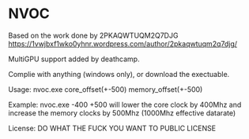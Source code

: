 # NVOC

Based on the work done by 2PKAQWTUQM2Q7DJG https://1vwjbxf1wko0yhnr.wordpress.com/author/2pkaqwtuqm2q7djg/  

MultiGPU support added by deathcamp.

Complie with anything (windows only), or download the exectuable.

Usage: nvoc.exe core_offset(+-500) memory_offset(+-500)

Example: nvoc.exe -400 +500 will lower the core clock by 400Mhz and increase the memory clocks by 500Mhz (1000Mhz effective datarate)

License: DO WHAT THE FUCK YOU WANT TO PUBLIC LICENSE
